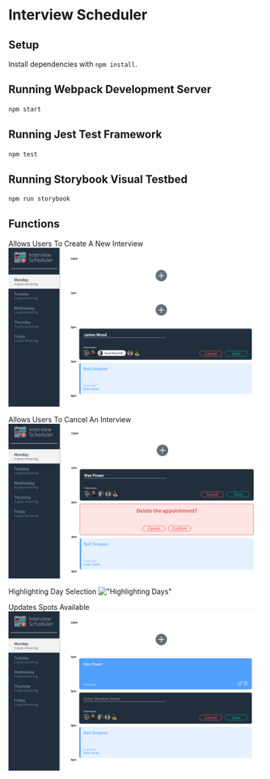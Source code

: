 # Interview Scheduler

## Setup

Install dependencies with `npm install`.

## Running Webpack Development Server

```sh
npm start
```

## Running Jest Test Framework

```sh
npm test
```

## Running Storybook Visual Testbed

```sh
npm run storybook
```
## Functions
Allows Users To Create A New Interview
!["Creating New Interview"](/docs/Creating-Interview.png)


Allows Users To Cancel An Interview
!["Cancelling An Interview"](/docs/Cancelling-Interview.png)


Highlighting Day Selection
!["Highlighting Days"](/scheduler/docs/Highlight-Day-Selection.png)

Updates Spots Available
!["Updated Spots"](/docs/Spots-Available.png)
